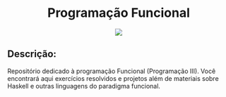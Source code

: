 <h1 align="center">Programação Funcional</h1>

<p align="center">
  <img src="https://user-images.githubusercontent.com/32225687/107689388-87395b80-6c87-11eb-95ac-ce2fb3cddade.png">
</p>

## Descrição:
Repositório dedicado à programação Funcional (Programação III). Você encontrará aqui exercícios resolvidos e projetos além de materiais sobre Haskell e outras linguagens do paradigma funcional.

